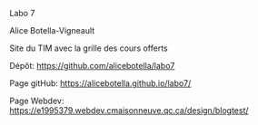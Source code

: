 Labo 7

Alice Botella-Vigneault

Site du TIM avec la grille des cours offerts

Dépôt: https://github.com/alicebotella/labo7

Page gitHub: https://alicebotella.github.io/labo7/

Page Webdev: https://e1995379.webdev.cmaisonneuve.qc.ca/design/blogtest/
